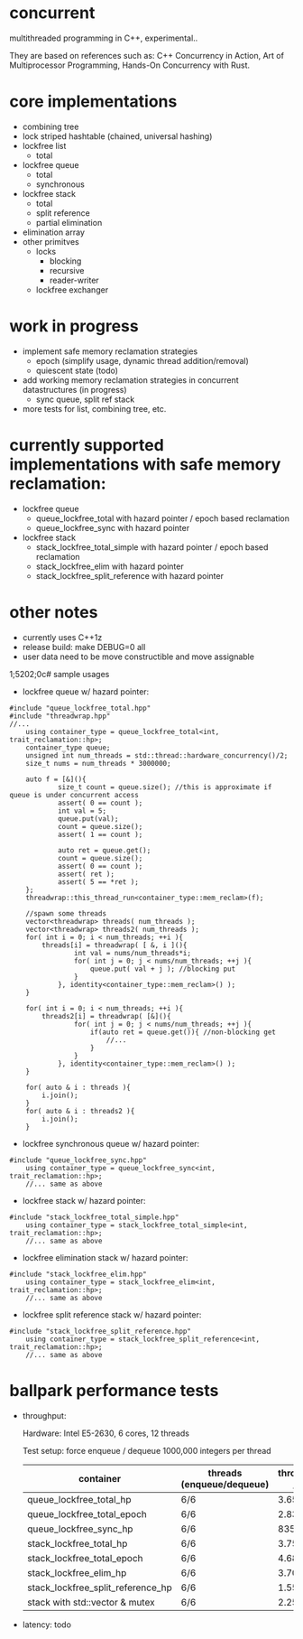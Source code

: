 # concurrent
multithreaded programming in C++, experimental..

They are based on references such as: C++ Concurrency in Action, Art of Multiprocessor Programming, Hands-On Concurrency with Rust.
  
# core implementations
  - combining tree
  - lock striped hashtable (chained, universal hashing)
  - lockfree list
    - total
  - lockfree queue
    - total
    - synchronous
  - lockfree stack
    - total
    - split reference
    - partial elimination
  - elimination array
  - other primitves
    - locks
      - blocking
      - recursive
      - reader-writer
    - lockfree exchanger

# work in progress
  - implement safe memory reclamation strategies
    - epoch (simplify usage, dynamic thread addition/removal)
	- quiescent state (todo)
  - add working memory reclamation strategies in concurrent datastructures (in progress)
    - sync queue, split ref stack
  - more tests for list, combining tree, etc.

# currently supported implementations with safe memory reclamation:
  - lockfree queue
    - queue_lockfree_total with hazard pointer / epoch based reclamation
    - queue_lockfree_sync with hazard pointer
  - lockfree stack
    - stack_lockfree_total_simple with hazard pointer / epoch based reclamation
    - stack_lockfree_elim with hazard pointer
    - stack_lockfree_split_reference with hazard pointer

# other notes
  - currently uses C++1z
  - release build: make DEBUG=0 all
  - user data need to be move constructible and move assignable

1;5202;0c# sample usages
  - lockfree queue w/ hazard pointer:
```
#include "queue_lockfree_total.hpp"
#include "threadwrap.hpp"
//...
    using container_type = queue_lockfree_total<int, trait_reclamation::hp>;
    container_type queue;
    unsigned int num_threads = std::thread::hardware_concurrency()/2;
    size_t nums = num_threads * 3000000;
    
    auto f = [&](){
            size_t count = queue.size(); //this is approximate if queue is under concurrent access
            assert( 0 == count );
            int val = 5;
            queue.put(val);
            count = queue.size(); 
            assert( 1 == count );

            auto ret = queue.get();
            count = queue.size();
            assert( 0 == count );
            assert( ret );
            assert( 5 == *ret );
    };
    threadwrap::this_thread_run<container_type::mem_reclam>(f);

    //spawn some threads
    vector<threadwrap> threads( num_threads );
    vector<threadwrap> threads2( num_threads );    
    for( int i = 0; i < num_threads; ++i ){
        threads[i] = threadwrap( [ &, i ](){
                int val = nums/num_threads*i;
                for( int j = 0; j < nums/num_threads; ++j ){
                    queue.put( val + j ); //blocking put
                }
            }, identity<container_type::mem_reclam>() );
    }

    for( int i = 0; i < num_threads; ++i ){
        threads2[i] = threadwrap( [&](){
                for( int j = 0; j < nums/num_threads; ++j ){
                    if(auto ret = queue.get()){ //non-blocking get
                        //...
                    } 
                }
            }, identity<container_type::mem_reclam>() );
    }
  
    for( auto & i : threads ){
        i.join();
    }
    for( auto & i : threads2 ){
        i.join();
    }
```
  - lockfree synchronous queue w/ hazard pointer:
```
#include "queue_lockfree_sync.hpp"
    using container_type = queue_lockfree_sync<int, trait_reclamation::hp>;
    //... same as above
```
  - lockfree stack w/ hazard pointer:
```
#include "stack_lockfree_total_simple.hpp"
    using container_type = stack_lockfree_total_simple<int, trait_reclamation::hp>;
    //... same as above
```
  - lockfree elimination stack w/ hazard pointer:
```
#include "stack_lockfree_elim.hpp"
    using container_type = stack_lockfree_elim<int, trait_reclamation::hp>;
    //... same as above
```
  - lockfree split reference stack w/ hazard pointer:
```
#include "stack_lockfree_split_reference.hpp"
    using container_type = stack_lockfree_split_reference<int, trait_reclamation::hp>;
    //... same as above
```

# ballpark performance tests
    
 - throughput:

    Hardware: Intel E5-2630, 6 cores, 12 threads

    Test setup: force enqueue / dequeue 1000,000 integers per thread
    
    | container | threads (enqueue/dequeue) | throughput /sec |
    |---|---|---|
    | queue_lockfree_total_hp  | 6/6 | 3.65e6 |
    | queue_lockfree_total_epoch  | 6/6 | 2.83e6 |
    | queue_lockfree_sync_hp | 6/6 | 835422 |
    | stack_lockfree_total_hp | 6/6 | 3.75e6 |
    | stack_lockfree_total_epoch | 6/6 | 4.68e6 |
    | stack_lockfree_elim_hp | 6/6 | 3.70e6 |
    | stack_lockfree_split_reference_hp | 6/6 | 1.55e6 |
    | stack with std::vector & mutex | 6/6 | 2.25e6 |

  - latency: todo